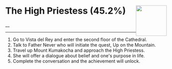 # The High Priestess (45.2%) <img style="float: right;" src="https://cdn.cloudflare.steamstatic.com/steamcommunity/public/images/apps/1091500/8f5eacf50eb2ad11fe9dbd1d3a98c306d54ff545.jpg" width="96" height="96">

__

---

1. Go to Vista del Rey and enter the second floor of the Cathedral.
2. Talk to Father Never who will initiate the quest, Up on the Mountain.
3. Travel up Mount Kumakocha and approach the High Priestess.
4. She will offer a dialogue about belief and one's purpose in life.
5. Complete the conversation and the achievement will unlock.